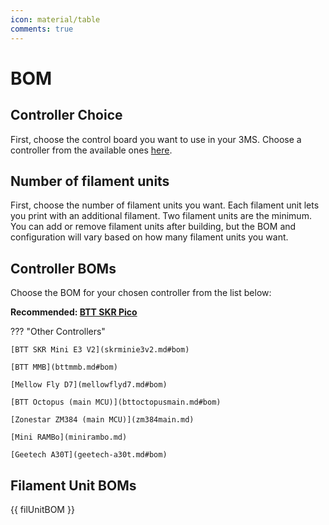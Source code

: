 ```yaml
---
icon: material/table
comments: true
---
```


# BOM

## Controller Choice

First, choose the control board you want to use in your 3MS. Choose a controller from the available ones [here](controllers/index.md).

## Number of filament units

First, choose the number of filament units you want. Each filament unit lets you print with an additional filament. Two filament units are the minimum. You can add or remove filament units after building, but the BOM and configuration will vary based on how many filament units you want.

## Controller BOMs

Choose the BOM for your chosen controller from the list below:

**Recommended: [BTT SKR Pico](skrpico.md#bom)** 

??? "Other Controllers"

    [BTT SKR Mini E3 V2](skrminie3v2.md#bom)
    
    [BTT MMB](bttmmb.md#bom)
    
    [Mellow Fly D7](mellowflyd7.md#bom)
    
    [BTT Octopus (main MCU)](bttoctopusmain.md#bom)
    
    [Zonestar ZM384 (main MCU)](zm384main.md)
    
    [Mini RAMBo](minirambo.md)
    
    [Geetech A30T](geetech-a30t.md#bom)

## Filament Unit BOMs

{{ filUnitBOM }}
